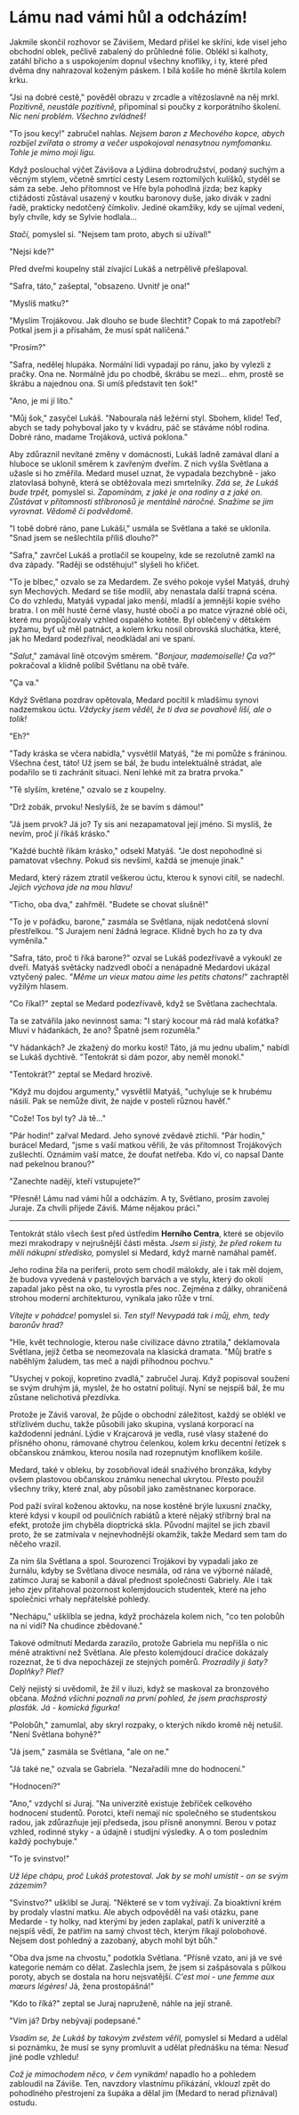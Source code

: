 # Lámu nad vámi hůl a odcházím!

Jakmile skončil rozhovor se Závišem, Medard přišel ke skříni, kde visel jeho obchodní oblek, pečlivě zabalený do průhledné fólie. Oblékl si kalhoty, zatáhl břicho a s uspokojením dopnul všechny knoflíky, i ty, které před dvěma dny nahrazoval koženým páskem. I bílá košile ho méně škrtila kolem krku.

"Jsi na dobré cestě," pověděl obrazu v zrcadle a vítězoslavně na něj mrkl. *Pozitivně, neustále pozitivně,* připomínal si poučky z korporátního školení. *Nic není problém. Všechno zvládneš!*

"To jsou kecy!" zabručel nahlas. *Nejsem baron z Mechového kopce, abych rozbíjel zvířata o stromy a večer uspokojoval nenasytnou nymfomanku. Tohle je mimo moji ligu.*

Když poslouchal výčet Závišova a Lýdiina dobrodružství, podaný suchým a věcným stylem, včetně smrtící cesty Lesem roztomilých kulíšků, styděl se sám za sebe. Jeho přítomnost ve Hře byla pohodlná jízda; bez kapky ctižádosti zůstával usazený v koutku baronovy duše, jako divák v zadní řadě, prakticky nedotčený čímkoliv. Jediné okamžiky, kdy se ujímal vedení, byly chvíle, kdy se Sylvie hodlala...

*Stačí,* pomyslel si. "Nejsem tam proto, abych si užíval!"

"Nejsi kde?"

Před dveřmi koupelny stál zívající Lukáš a netrpělivě přešlapoval.

"Safra, táto," zašeptal, "obsazeno. Uvnitř je ona!"

"Myslíš matku?"

"Myslím Trojákovou. Jak dlouho se bude šlechtit? Copak to má zapotřebí? Potkal jsem ji a přísahám, že musí spát nalíčená."

"Prosím?"

"Safra, nedělej hlupáka. Normální lidi vypadají po ránu, jako by vylezli z pračky. Ona ne. Normálně jdu po chodbě, škrábu se mezi... ehm, prostě se škrábu a najednou ona. Si umíš představit ten šok!"

"Ano, je mi jí líto."

"Můj šok," zasyčel Lukáš. "Nabourala náš ležérní styl. Sbohem, klide! Teď, abych se tady pohyboval jako ty v kvádru, páč se stáváme nóbl rodina. Dobré ráno, madame Trojáková, uctivá poklona."

Aby zdůraznil nevítané změny v domácnosti, Lukáš ladně zamával dlaní a hluboce se uklonil směrem k zavřeným dveřím. Z nich vyšla Světlana a užasle si ho změřila. Medard musel uznat, že vypadala bezchybně - jako zlatovlasá bohyně, která se obtěžovala mezi smrtelníky. *Zdá se, že Lukáš bude trpět,* pomyslel si. *Zapomínám, z jaké je ona rodiny a z jaké on. Zůstávat v přítomnosti stříbronosů je mentálně náročné. Snažíme se jim vyrovnat. Vědomě či podvědomě.*

"I tobě dobré ráno, pane Lukáši," usmála se Světlana a také se uklonila. "Snad jsem se nešlechtila příliš dlouho?"

"Safra," zavrčel Lukáš a protlačil se koupelny, kde se rezolutně zamkl na dva západy. "Raději se odstěhuju!" slyšeli ho křičet.

"To je blbec," ozvalo se za Medardem. Ze svého pokoje vyšel Matyáš, druhý syn Mechových. Medard se tiše modlil, aby nenastala další trapná scéna. Co do vzhledu, Matyáš vypadal jako menší, mladší a jemnější kopie svého bratra. I on měl husté černé vlasy, husté obočí a po matce výrazné oblé oči, které mu propůjčovaly vzhled ospalého kotěte. Byl oblečený v dětském pyžamu, byť už měl patnáct, a kolem krku nosil obrovská sluchátka, které, jak ho Medard podezříval, neodkládal ani ve spaní.

"*Salut*," zamával líně otcovým směrem. "*Bonjour, mademoiselle! Ça va?*" pokračoval a klidně políbil Světlanu na obě tváře.

"Ça va."

Když Světlana pozdrav opětovala, Medard pocítil k mladšímu synovi nadzemskou úctu. *Vždycky jsem věděl, že ti dva se povahově liší, ale o tolik!*

"Eh?"

"Tady kráska se včera nabídla," vysvětlil Matyáš, "že mi pomůže s fráninou. Všechna čest, táto! Už jsem se bál, že budu intelektuálně strádat, ale podařilo se ti zachránit situaci. Není lehké mít za bratra prvoka."

"Tě slyším, kreténe," ozvalo se z koupelny.

"Drž zobák, prvoku! Neslyšíš, že se bavím s dámou!"

"Já jsem prvok? Já jo? Ty sis ani nezapamatoval její jméno. Si myslíš, že nevím, proč jí říkáš krásko."

"Každé buchtě říkám krásko," odsekl Matyáš. "Je dost nepohodlné si pamatovat všechny. Pokud sis nevšiml, každá se jmenuje jinak."

Medard, který rázem ztratil veškerou úctu, kterou k synovi cítil, se nadechl. *Jejich výchova jde na mou hlavu!*

"Ticho, oba dva," zahřměl. "Budete se chovat slušně!"

"To je v pořádku, barone," zasmála se Světlana, nijak nedotčená slovní přestřelkou. "S Jurajem není žádná legrace. Klidně bych ho za ty dva vyměnila."

"Safra, táto, proč ti říká barone?" ozval se Lukáš podezřívavě a vykoukl ze dveří. Matyáš světácky nadzvedl obočí a nenápadně Medardovi ukázal vztyčený palec. "*Même un vieux matou aime les petits chatons!*" zachraptěl vyžilým hlasem.

"Co říkal?" zeptal se Medard podezřívavě, když se Světlana zachechtala. 

Ta se zatvářila jako nevinnost sama: "I starý kocour má rád malá koťátka? Mluví v hádankách, že ano? Špatně jsem rozuměla."

"V hádankách? Je zkažený do morku kostí! Táto, já mu jednu ubalím," nabídl se Lukáš dychtivě. "Tentokrát si dám pozor, aby neměl monokl."

"Tentokrát?" zeptal se Medard hrozivě.

"Když mu dojdou argumenty," vysvětlil Matyáš, "uchyluje se k hrubému násilí. Pak se nemůže divit, že najde v posteli různou havěť."

"Cože! Tos byl ty? Já tě..."

"Pár hodin!" zařval Medard. Jeho synové zvědavě ztichli. "Pár hodin," burácel Medard, "jsme s vaší matkou věřili, že vás přítomnost Trojákových zušlechtí. Oznámím vaší matce, že doufat netřeba. Kdo ví, co napsal Dante nad pekelnou branou?"

"Zanechte nadějí, kteří vstupujete?"

"Přesně! Lámu nad vámi hůl a odcházím. A ty, Světlano, prosím zavolej Juraje. Za chvíli přijede Záviš. Máme nějakou práci."

***

Tentokrát stálo všech šest  před ústředím **Herního Centra**, které se objevilo mezi mrakodrapy v nejrušnější části města. *Jsem si jistý, že před rokem tu měli nákupní středisko,* pomyslel si Medard, když marně namáhal paměť. 

Jeho rodina žila na periferii, proto sem chodil málokdy, ale i tak měl dojem, že budova vyvedená v pastelových barvách a ve stylu, který do okolí zapadal jako pěst na oko, tu vyrostla přes noc. Zejména z dálky, ohraničená strohou moderní architekturou, vynikala jako růže v trní. 

*Vítejte v pohádce!* pomyslel si. *Ten styl! Nevypadá tak i můj, ehm, tedy baronův hrad?*

"Hle, květ technologie, kterou naše civilizace dávno ztratila," deklamovala Světlana, jejíž četba se neomezovala na klasická dramata. "Můj bratře s naběhlým žaludem, tas meč a najdi příhodnou pochvu."

"Usychej v pokoji, kopretino zvadlá," zabručel Juraj. Když popisoval soužení se svým druhým já, myslel, že ho ostatní politují. Nyní se nejspíš bál, že mu zůstane nelichotivá přezdívka.

Protože je Záviš varoval, že půjde o obchodní záležitost, každý se oblékl ve střízlivém duchu, takže působili jako skupina, vyslaná korporací na každodenní jednání. Lýdie v Krajcarová je vedla, rusé vlasy stažené do přísného ohonu, rámované chytrou čelenkou, kolem krku decentní řetízek s občanskou známkou, kterou nosila nad rozepnutým knoflíkem košile. 

Medard, také v obleku, by zosobňoval ideál snaživého bronzáka, kdyby ovšem plastovou občanskou známku nenechal ukrytou. Přesto použil všechny triky, které znal, aby působil jako zaměstnanec korporace. 

Pod paží svíral koženou aktovku, na nose kostěné brýle luxusní značky, které kdysi v koupil od pouličních rabiátů a které nějaký stříbrný bral na efekt, protože jim chyběla dioptrická skla. Původní majitel se jich zbavil proto, že se zatmívala v nejnevhodnější okamžik, takže Medard sem tam do něčeho vrazil.

Za ním šla Světlana a spol. Sourozenci Trojákovi by vypadali jako ze žurnálu, kdyby se Světlana divoce nesmála, od rána ve výborné náladě, zatímco Juraj se kabonil a dával přednost společnosti Gabriely. Ale i tak jeho zjev přitahoval pozornost kolemjdoucích studentek, které na jeho společnici vrhaly nepřátelské pohledy.

"Nechápu," ušklíbla se jedna, když procházela kolem nich, "co ten polobůh na ní vidí? Na chudince zbědované."

Takové odmítnutí Medarda zarazilo, protože Gabriela mu nepřišla o nic méně atraktivní než Světlana. Ale přesto kolemjdoucí dračice dokázaly rozeznat, že ti dva nepocházejí ze stejných poměrů. *Prozradily ji šaty? Doplňky? Pleť?*

Celý nejistý si uvědomil, že žil v iluzi, když se maskoval za bronzového občana. *Možná všichni poznali na první pohled, že jsem prachsprostý plasťák. Já - komická figurka!*

"Polobůh," zamumlal, aby skryl rozpaky, o kterých nikdo kromě něj netušil. "Není Světlana bohyně?"

"Já jsem," zasmála se Světlana, "ale on ne."

"Já také ne," ozvala se Gabriela. "Nezařadili mne do hodnocení."

"Hodnocení?"

"Ano," vzdychl si Juraj. "Na univerzitě existuje žebříček celkového hodnocení studentů. Porotci, kteří nemají nic společného se studentskou radou, jak zdůrazňuje její předseda, jsou přísně anonymní. Berou v potaz vzhled, rodinné styky - a údajně i studijní výsledky. A o tom posledním každý pochybuje."

"To je svinstvo!"

*Už lépe chápu, proč Lukáš protestoval. Jak by se mohl umístit - on se svým zázemím?*

"Svinstvo?" ušklíbl se Juraj. "Některé se v tom vyžívají. Za bioaktivní krém by prodaly vlastní matku. Ale abych odpověděl na vaši otázku, pane Medarde - ty holky, nad kterými by jeden zaplakal, patří k univerzitě a nejspíš vědí, že patřím na samý chvost těch, kterým říkají polobohové. Nejsem dost pohledný a zazobaný, abych mohl být bůh."

"Oba dva jsme na chvostu," podotkla Světlana. "Přísně vzato, ani já ve své kategorie nemám co dělat. Zaslechla jsem, že jsem si zašpásovala s půlkou poroty, abych se dostala na horu nejsvatější. *C'est moi - une femme aux mœurs légères!* Já, žena prostopášná!"

"Kdo to říká?" zeptal se Juraj napruženě, náhle na její straně.

"Vím já? Drby nebývají podepsané."

*Vsadím se, že Lukáš by takovým zvěstem věřil,* pomyslel si Medard a udělal si poznámku, že musí se syny promluvit a udělat přednášku na téma: Nesuď jiné podle vzhledu! 

*Což je mimochodem něco, v čem vynikám!* napadlo ho a pohledem zabloudil na Záviše. Ten, navzdory vlastnímu přikázání, vklouzl zpět do pohodlného  přestrojení za šupáka a dělal jim (Medard to nerad přiznával) ostudu.